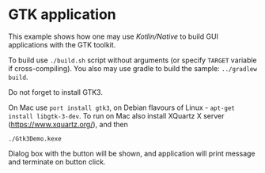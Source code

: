 # GTK application

 This example shows how one may use _Kotlin/Native_ to build GUI
 applications with the GTK toolkit.

To build use `./build.sh` script without arguments (or specify `TARGET` variable if cross-compiling).
You also may use gradle to build the sample: `../gradlew build`.

Do not forget to install GTK3.

On Mac use `port install gtk3`, on Debian flavours of Linux - `apt-get install libgtk-3-dev`.
To run on Mac also install XQuartz X server (https://www.xquartz.org/), and then

    ./Gtk3Demo.kexe

Dialog box with the button will be shown, and application will print message
and terminate on button click.
